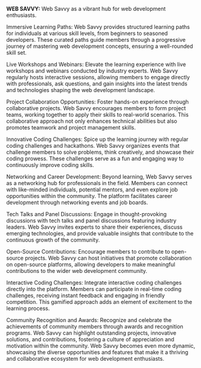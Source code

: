 **WEB SAVVY:**
Web Savvy as a vibrant hub for web development enthusiasts.

Immersive Learning Paths:
Web Savvy provides structured learning paths for individuals at various skill levels, from 
beginners to seasoned developers. These curated paths guide members through a progressive 
journey of mastering web development concepts, ensuring a well-rounded skill set.

Live Workshops and Webinars:
Elevate the learning experience with live workshops and webinars conducted by industry 
experts. Web Savvy regularly hosts interactive sessions, allowing members to engage directly 
with professionals, ask questions, and gain insights into the latest trends and technologies 
shaping the web development landscape.

Project Collaboration Opportunities:
Foster hands-on experience through collaborative projects. Web Savvy encourages members to 
form project teams, working together to apply their skills to real-world scenarios. This 
collaborative approach not only enhances technical abilities but also promotes teamwork and 
project management skills.

Innovative Coding Challenges:
Spice up the learning journey with regular coding challenges and hackathons. Web Savvy 
organizes events that challenge members to solve problems, think creatively, and showcase 
their coding prowess. These challenges serve as a fun and engaging way to continuously 
improve coding skills.

Networking and Career Development:
Beyond learning, Web Savvy serves as a networking hub for professionals in the field. Members 
can connect with like-minded individuals, potential mentors, and even explore job 
opportunities within the community. The platform facilitates career development through 
networking events and job boards.

Tech Talks and Panel Discussions:
Engage in thought-provoking discussions with tech talks and panel discussions featuring 
industry leaders. Web Savvy invites experts to share their experiences, discuss emerging 
technologies, and provide valuable insights that contribute to the continuous growth of the 
community.

Open-Source Contributions:
Encourage members to contribute to open-source projects. Web Savvy can host initiatives that 
promote collaboration on open-source platforms, allowing developers to make meaningful 
contributions to the wider web development community.

Interactive Coding Challenges:
Integrate interactive coding challenges directly into the platform. Members can participate in 
real-time coding challenges, receiving instant feedback and engaging in friendly competition. 
This gamified approach adds an element of excitement to the learning process.

Community Recognition and Awards:
Recognize and celebrate the achievements of community members through awards and 
recognition programs. Web Savvy can highlight outstanding projects, innovative solutions, and 
contributions, fostering a culture of appreciation and motivation within the community.
Web Savvy becomes even more dynamic, showcasing the diverse opportunities and features 
that make it a thriving and collaborative ecosystem for web development enthusiasts.
